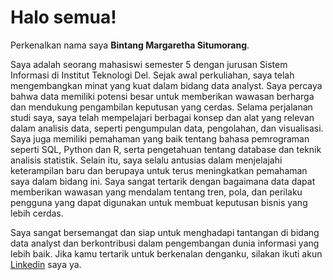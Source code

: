 # Halo semua! 

Perkenalkan nama saya **Bintang Margaretha Situmorang**.

Saya adalah seorang mahasiswi semester 5 dengan jurusan Sistem Informasi di Institut Teknologi Del. Sejak awal perkuliahan, saya telah mengembangkan minat yang kuat dalam bidang data analyst. Saya percaya bahwa data memiliki potensi besar untuk memberikan wawasan berharga dan mendukung pengambilan keputusan yang cerdas.
Selama perjalanan studi saya, saya telah mempelajari berbagai konsep dan alat yang relevan dalam analisis data, seperti pengumpulan data, pengolahan, dan visualisasi. Saya juga memiliki pemahaman yang baik tentang bahasa pemrograman seperti SQL, Python dan R, serta pengetahuan tentang database dan teknik analisis statistik.
Selain itu, saya selalu antusias dalam menjelajahi keterampilan baru dan berupaya untuk terus meningkatkan pemahaman saya dalam bidang ini. Saya sangat tertarik dengan bagaimana data dapat memberikan wawasan yang mendalam tentang tren, pola, dan perilaku pengguna yang dapat digunakan untuk membuat keputusan bisnis yang lebih cerdas.

Saya sangat bersemangat dan siap untuk menghadapi tantangan di bidang data analyst dan berkontribusi dalam pengembangan dunia informasi yang lebih baik. Jika kamu tertarik untuk berkenalan denganku, silakan ikuti akun [Linkedin](https://www.linkedin.com/in/bintangmargaretha/) saya ya.
